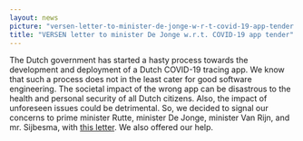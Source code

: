 ```yaml
---
layout: news
picture: "versen-letter-to-minister-de-jonge-w-r-t-covid-19-app-tender.png"
title: "VERSEN letter to minister De Jonge w.r.t. COVID-19 app tender"
---
```


<p>The Dutch government has started a hasty process towards the development and deployment of a Dutch COVID-19 tracing app. We know that such a process does not in the least cater for good software engineering. The societal impact of the wrong app can be disastrous to the health and personal security of all Dutch citizens. Also, the impact of unforeseen issues could be detrimental. So, we decided to signal our concerns to prime minister Rutte, minister De Jonge, minister Van Rijn, and mr. Sijbesma, with <a href="https://versen.nl/downloads/647">this letter</a>. We also offered our help.</p>

		